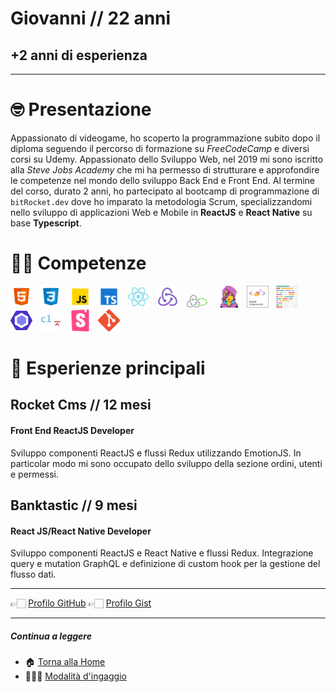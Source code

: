 # Giovanni // 22 anni

## +2 anni di esperienza

---

# 🤓 Presentazione

Appassionato di videogame, ho scoperto la programmazione subito dopo il diploma seguendo il percorso di formazione su _FreeCodeCamp_ e diversi corsi su Udemy. Appassionato dello Sviluppo Web, nel 2019 mi sono iscritto alla _Steve Jobs Academy_ che mi ha permesso di strutturare e approfondire le competenze nel mondo dello sviluppo Back End e Front End. Al termine del corso, durato 2 anni, ho partecipato al bootcamp di programmazione di <code>bitRocket.dev</code> dove ho imparato la metodologia Scrum, specializzandomi nello sviluppo di applicazioni Web e Mobile in **ReactJS** e **React Native** su base **Typescript**.

# 💪🏻 Competenze

<img  src="/assets/stack/html.svg" width=35px alt='Html' title='Html'>&nbsp;&nbsp;&nbsp;<img  src="/assets/stack/css.svg" width=35px alt='Css' title='Css'>&nbsp;&nbsp;&nbsp;<img  src="/assets/stack/javascript.svg" width=35px alt='Javascript' title='Javascript'>&nbsp;&nbsp;&nbsp;<img  src="/assets/stack/typescript.svg" width=35px alt='Typescript' title='Typescript'>&nbsp;&nbsp;&nbsp;<img  src="/assets/stack/reactjs.svg" width=35px alt='Reactjs' title='Reactjs'>&nbsp;&nbsp;&nbsp;<img  src="/assets/stack/redux.svg" width=35px alt='Redux' title='Redux'>&nbsp;&nbsp;&nbsp;<img src="/assets/stack/redux-saga.svg" width=35px alt="Redux saga" title="Redux saga">&nbsp;&nbsp;&nbsp;&nbsp;<img  src="/assets/stack/emotionjs.png" width=35px alt='Emotionjs' title='Emotionjs'>&nbsp;&nbsp;&nbsp;<img  src="/assets/stack/styled-components.png" width=35px alt='Styled components' title='Styled-components'>&nbsp;&nbsp;&nbsp;<img  src="/assets/stack/prettier.svg" width=35px alt='Prettier' title='Prettier'>&nbsp;&nbsp;&nbsp;<img  src="/assets/stack/eslint.svg" width=35px alt='Eslint' title='Eslint'>&nbsp;&nbsp;&nbsp;<img  src="/assets/stack/commitlint.svg" width=35px alt='Commitlint' title='Commitlint'>&nbsp;&nbsp;&nbsp;<img  src="/assets/stack/storybook.svg" width=35px alt='Storybook' title='Storybook'>&nbsp;&nbsp;&nbsp;<img  src="/assets/stack/git.png" width=35px alt='Git' title='Git'></p>

# 👾 Esperienze principali

## Rocket Cms // 12 mesi

#### Front End ReactJS Developer

Sviluppo componenti ReactJS e flussi Redux utilizzando EmotionJS. In particolar modo mi sono occupato dello sviluppo della sezione ordini, utenti e permessi.

## Banktastic // 9 mesi

#### React JS/React Native Developer

Sviluppo componenti ReactJS e React Native e flussi Redux. Integrazione query e mutation GraphQL e definizione di custom hook per la gestione del flusso dati.

---

👉🏻 [Profilo GitHub](https://github.com/giovannidigregorio-bitrocketdev) 👉🏻 [Profilo Gist](https://gist.github.com/giovannidigregorio-bitrocketdev)

---

##### Continua a leggere

- 🏠 [Torna alla Home](https://github.com/bitRocket-dev)
- 👨🏻‍💻 [Modalità d'ingaggio](https://github.com/bitRocket-dev/.github/blob/main/pages/ABOUT.md)
